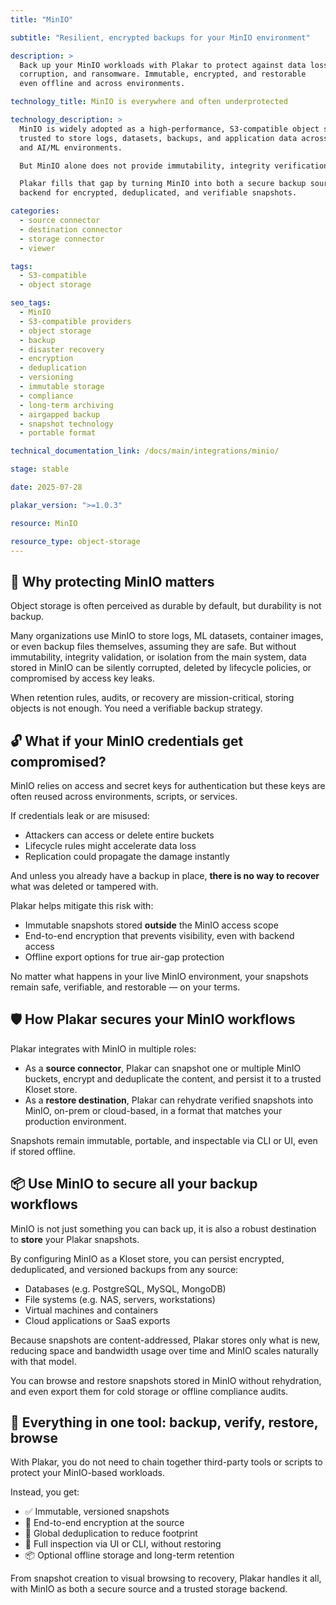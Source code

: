 ```yaml
---
title: "MinIO"

subtitle: "Resilient, encrypted backups for your MinIO environment"

description: >
  Back up your MinIO workloads with Plakar to protect against data loss,
  corruption, and ransomware. Immutable, encrypted, and restorable
  even offline and across environments.

technology_title: MinIO is everywhere and often underprotected

technology_description: >
  MinIO is widely adopted as a high-performance, S3-compatible object storage solution,
  trusted to store logs, datasets, backups, and application data across cloud-native
  and AI/ML environments.

  But MinIO alone does not provide immutability, integrity verification, or portable backups.

  Plakar fills that gap by turning MinIO into both a secure backup source and a resilient
  backend for encrypted, deduplicated, and verifiable snapshots.

categories:
  - source connector
  - destination connector
  - storage connector
  - viewer

tags:
  - S3-compatible
  - object storage

seo_tags:
  - MinIO
  - S3-compatible providers
  - object storage
  - backup
  - disaster recovery
  - encryption
  - deduplication
  - versioning
  - immutable storage
  - compliance
  - long-term archiving
  - airgapped backup
  - snapshot technology
  - portable format

technical_documentation_link: /docs/main/integrations/minio/

stage: stable

date: 2025-07-28

plakar_version: ">=1.0.3"

resource: MinIO

resource_type: object-storage
---
```


## 🧠 Why protecting MinIO matters

Object storage is often perceived as durable by default, but durability is not backup.

Many organizations use MinIO to store logs, ML datasets, container images, or even backup files themselves, assuming they are safe. But without immutability, integrity validation, or isolation from the main system, data stored in MinIO can be silently corrupted, deleted by lifecycle policies, or compromised by access key leaks.

When retention rules, audits, or recovery are mission-critical, storing objects is not enough. You need a verifiable backup strategy.

## 🔓 What if your MinIO credentials get compromised?

MinIO relies on access and secret keys for authentication but these keys are often reused across environments, scripts, or services.

If credentials leak or are misused:

- Attackers can access or delete entire buckets
- Lifecycle rules might accelerate data loss
- Replication could propagate the damage instantly

And unless you already have a backup in place, **there is no way to recover** what was deleted or tampered with.

Plakar helps mitigate this risk with:

- Immutable snapshots stored **outside** the MinIO access scope
- End-to-end encryption that prevents visibility, even with backend access
- Offline export options for true air-gap protection

No matter what happens in your live MinIO environment, your snapshots remain safe, verifiable, and restorable — on your terms.

## 🛡️ How Plakar secures your MinIO workflows

Plakar integrates with MinIO in multiple roles:

- As a **source connector**, Plakar can snapshot one or multiple MinIO buckets, encrypt and deduplicate the content, and persist it to a trusted Kloset store.
- As a **restore destination**, Plakar can rehydrate verified snapshots into MinIO, on-prem or cloud-based, in a format that matches your production environment.

Snapshots remain immutable, portable, and inspectable via CLI or UI, even if stored offline.

## 📦 Use MinIO to secure all your backup workflows

MinIO is not just something you can back up, it is also a robust destination to **store** your Plakar snapshots.

By configuring MinIO as a Kloset store, you can persist encrypted, deduplicated, and versioned backups from any source:

- Databases (e.g. PostgreSQL, MySQL, MongoDB)
- File systems (e.g. NAS, servers, workstations)
- Virtual machines and containers
- Cloud applications or SaaS exports

Because snapshots are content-addressed, Plakar stores only what is new, reducing space and bandwidth usage over time and MinIO scales naturally with that model.

You can browse and restore snapshots stored in MinIO without rehydration, and even export them for cold storage or offline compliance audits.


## 🧰 Everything in one tool: backup, verify, restore, browse

With Plakar, you do not need to chain together third-party tools or scripts to protect your MinIO-based workloads.

Instead, you get:

- ✅ Immutable, versioned snapshots
- 🔐 End-to-end encryption at the source
- 🧠 Global deduplication to reduce footprint
- 🔎 Full inspection via UI or CLI, without restoring
- 📦 Optional offline storage and long-term retention

From snapshot creation to visual browsing to recovery, Plakar handles it all, with MinIO as both a secure source and a trusted storage backend.

